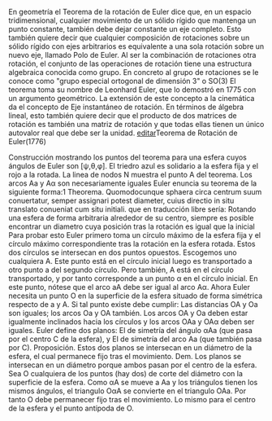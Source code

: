 En geometría el Teorema de la rotación de Euler dice que, en un espacio tridimensional, cualquier movimiento de un sólido rígido que mantenga un punto constante, también debe dejar constante un eje completo. Esto también quiere decir que cualquier composición de rotaciones sobre un sólido rígido con ejes arbitrarios es equivalente a una sola rotación sobre un nuevo eje, llamado Polo de Euler. Al ser la combinación de rotaciones otra rotación, el conjunto de las operaciones de rotación tiene una estructura algebraica conocida como grupo. En concreto al grupo de rotaciones se le conoce como "grupo especial ortogonal de dimensión 3" o SO(3)
El teorema toma su nombre de Leonhard Euler, que lo demostró en 1775 con un argumento geométrico. La extensión de este concepto a la cinemática da el concepto de Eje instantáneo de rotación.
En términos de álgebra lineal, esto también quiere decir que el producto de dos matrices de rotación es también una matriz de rotación y que todas ellas tienen un único autovalor real que debe ser la unidad.
[editar](editar.md)Teorema de Rotación de Euler(1776)



Construcción mostrando los puntos del teorema para una esfera cuyos ángulos de Euler son [ψ,θ,φ]. El triedro azul es solidario a la esfera fija y el rojo a la rotada. La linea de nodos N muestra el punto A del teorema. Los arcos Aa y Aα son necesariamente iguales
Euler enuncia su teorema de la siguiente forma:1
Theorema. Quomodocunque sphaera circa centrum suum conuertatur, semper assignari potest diameter, cuius directio in situ translato conueniat cum situ initiali.
que en traducción libre sería:
Rotando una esfera de forma arbitraria alrededor de su centro, siempre es posible encontrar un diametro cuya posición tras la rotación es igual que la inicial
Para probar esto Euler primero toma un círculo máximo de la esfera fija y el círculo máximo correspondiente tras la rotación en la esfera rotada. Estos dos círculos se intersecan en dos puntos opuestos. Escogemos uno cualquiera A. Este punto está en el círculo inicial luego es transportado a otro punto a del segundo círculo. Pero también, A está en el círculo transportado, y por tanto corresponde a un punto α en el círculo inicial. En este punto, nótese que el arco aA debe ser igual al arco Aα.
Ahora Euler necesita un punto O en la superficie de la esfera situado de forma simétrica respecto de a y A. Si tal punto existe debe cumplir:
Las distancias OA y Oa son iguales; los arcos Oa y OA también.
Los arcos OA y Oa deben estar igualmente inclinados hacia los círculos y los arcos OAa y OAα deben ser iguales.
Euler define dos planos:
El de simetría del ángulo αAa (que pasa por el centro C de la esfera), y
El de simetría del arco Aa (que también pasa por C).
Proposición. Estos dos planos se intersecan en un diámetro de la esfera, el cual permanece fijo tras el movimiento.
Dem. Los planos se intersecan en un diámetro porque ambos pasan por el centro de la esfera. Sea O cualquiera de los puntos (hay dos) de corte del diámetro con la superficie de la esfera. Como αA se mueve a Aa y los triángulos tienen los mismos ángulos, el triangulo OαA se convierte en el triangulo OAa. Por tanto O debe permanecer fijo tras el movimiento. Lo mismo para el centro de la esfera y el punto antípoda de O.